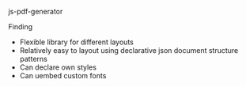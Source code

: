js-pdf-generator

Finding

- Flexible library for different layouts
- Relatively easy to layout using declarative json document structure patterns
- Can declare own styles
- Can uembed custom fonts